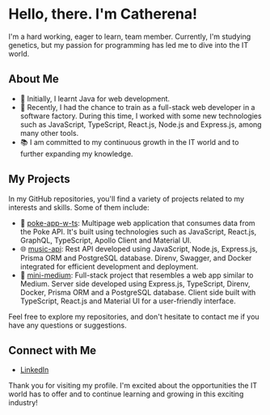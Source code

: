 <!--
**icatherena/icatherena** is a ✨ _special_ ✨ repository because its `README.md` (this file) appears on your GitHub profile.

Here are some ideas to get you started:

- 🔭 I’m currently working on ...
- 🌱 I’m currently learning ...
- 👯 I’m looking to collaborate on ...
- 🤔 I’m looking for help with ...
- 💬 Ask me about ...
- 📫 How to reach me: ...
- 😄 Pronouns: ...
- ⚡ Fun fact: ...
-->
# Hello, there. I'm Catherena! 

I'm a hard working, eager to learn, team member. Currently, I'm studying genetics, but my passion for programming has led me to dive into the IT world.

## About Me

- 💼 Initially, I learnt Java for web development.
- 🌱 Recently, I had the chance to train as a full-stack web developer in a software factory. During this time, I worked with some new technologies such as JavaScript, TypeScript, React.js, Node.js and Express.js, among many other tools.
- 📚 I am committed to my continuous growth in the IT world and to further expanding my knowledge.

## My Projects

In my GitHub repositories, you'll find a variety of projects related to my interests and skills. Some of them include:

- 🚀 [poke-app-w-ts](https://github.com/icatherena/poke-app-w-ts): Multipage web application that consumes data from the Poke API. It's built using technologies such as JavaScript, React.js, GraphQL, TypeScript, Apollo Client and Material UI.
- 🌐 [music-api](https://github.com/icatherena/music-api): Rest API developed using JavaScript, Node.js, Express.js, Prisma ORM and PostgreSQL database. Direnv, Swagger, and Docker integrated for efficient development and deployment.
- 🔧 [mini-medium](https://github.com/icatherena/mini-medium): Full-stack project that resembles a web app similar to Medium. Server side developed using Express.js, TypeScript, Direnv, Docker, Prisma ORM and a PostgreSQL database. Client side built with TypeScript, React.js and Material UI for a user-friendly interface.

Feel free to explore my repositories, and don't hesitate to contact me if you have any questions or suggestions.

## Connect with Me

- [LinkedIn](https://www.linkedin.com/in/catherena-beresovsky/)

Thank you for visiting my profile. I'm excited about the opportunities the IT world has to offer and to continue learning and growing in this exciting industry!
